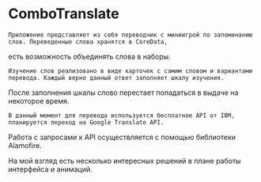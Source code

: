 # ComboTranslate

    Приложение представляет из себя переводчик с миниигрой по запоминанию слов. Переведенные слова хранятся в CoreData, 
  есть возможность объединять слова в наборы.
    
    Изучение слов реализовано в виде карточек с самим словом и вариантами перевода. Каждый верно данный ответ заполняет шкалу изучения. 
  После заполнения шкалы слово перестает попадаться в выдаче на некоторое время. 
  
    В данный момент для перевода используется бесплатное API от IBM, планируется переход на Google Translate API.
  Работа с запросами к API осуществляется с помощью библиотеки Alamofire.
  
  На мой взгляд есть несколько интересных решений в плане работы интерфейса и анимаций. 
